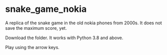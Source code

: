 # snake_game_nokia
A replica of the snake game in the old nokia phones from 2000s. It does not save the maximum score, yet.

Download the folder. It works with Python 3.8 and above.

Play using the arrow keys.

